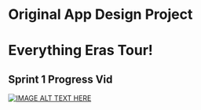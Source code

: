Original App Design Project
===

# Everything Eras Tour!

## Sprint 1 Progress Vid
[![IMAGE ALT TEXT HERE](https://img.youtube.com/vi/c0oaNqoeDrQ/0.jpg)](https://www.youtube.com/watch?v=c0oaNqoeDrQ)
